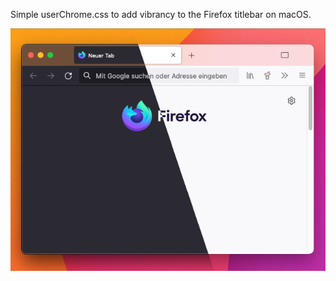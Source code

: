 Simple userChrome.css to add vibrancy to the Firefox titlebar on macOS.

![Image showing Firefox in dark/light mode with ProtoVibrant applied](https://github.com/bpwned/protovibrant/blob/main/protovibrant.png?raw=true)
